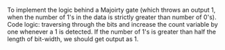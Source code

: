 To implement the logic behind a Majoirty gate (which throws an output 1, when the number of 1's in the data is strictly greater than number of 0's).
Code logic: traversing through the bits and increase the count variable by one whenever a 1 is detected. If the number of 1's is greater than half
the length of bit-width, we should get output as 1.
